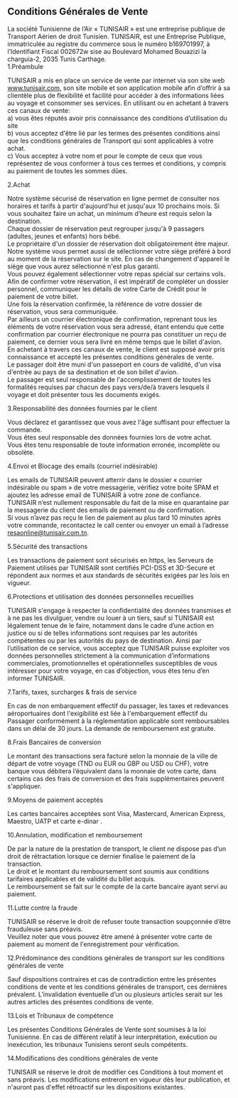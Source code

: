 Conditions Générales de Vente
-----------------------------

  
La société Tunisienne de l’Air « TUNISAIR » est une entreprise publique de Transport Aérien de droit Tunisien. TUNISAIR, est une Entreprise Publique, immatriculée au registre du commerce sous le numéro b169701997, à l’Identifiant Fiscal 002672w sise au Boulevard Mohamed Bouazizi la charguia-2, 2035 Tunis Carthage.  
1.Préambule

TUNISAIR a mis en place un service de vente par internet via son site web www.tunisair.com, son site mobile et son application mobile afin d’offrir à sa clientèle plus de flexibilité et facilité pour accéder à des informations liées au voyage et consommer ses services. En utilisant ou en achetant à travers ces canaux de vente:  
a) vous êtes réputés avoir pris connaissance des conditions d’utilisation du site  
b) vous acceptez d'être lié par les termes des présentes conditions ainsi que les conditions générales de Transport qui sont applicables à votre achat.  
c) Vous acceptez à votre nom et pour le compte de ceux que vous représentez de vous conformer à tous ces termes et conditions, y compris au paiement de toutes les sommes dûes.

2.Achat

Notre système sécurisé de réservation en ligne permet de consulter nos horaires et tarifs à partir d'aujourd'hui et jusqu'aux 10 prochains mois. Si vous souhaitez faire un achat, un minimum d’heure est requis selon la destination.  
Chaque dossier de réservation peut regrouper jusqu'à 9 passagers (adultes, jeunes et enfants) hors bébé.  
Le propriétaire d'un dossier de réservation doit obligatoirement être majeur.  
Notre système vous permet aussi de sélectionner votre siège préféré à bord au moment de la réservation sur le site. En cas de changement d'appareil le siège que vous aurez sélectionné n'est plus garanti.  
Vous pouvez également sélectionner votre repas spécial sur certains vols.  
Afin de confirmer votre réservation, il est impératif de compléter un dossier personnel, communiquer les détails de votre Carte de Crédit pour le paiement de votre billet.  
Une fois la réservation confirmée, la référence de votre dossier de réservation, vous sera communiquée.  
Par ailleurs un courrier électronique de confirmation, reprenant tous les éléments de votre réservation vous sera adressé, étant entendu que cette confirmation par courrier électronique ne pourra pas constituer un reçu de paiement, ce dernier vous sera livré en même temps que le billet d'avion.  
En achetant à travers ces canaux de vente, le client est supposé avoir pris connaissance et accepté les présentes conditions générales de vente.  
Le passager doit être muni d'un passeport en cours de validité, d'un visa d'entrée au pays de sa destination et de son billet d'avion.  
Le passager est seul responsable de l'accomplissement de toutes les formalités requises par chacun des pays vers/de/à travers lesquels il voyage et doit présenter tous les documents exigés.

3.Responsabilité des données fournies par le client

Vous déclarez et garantissez que vous avez l'âge suffisant pour effectuer la commande.  
Vous êtes seul responsable des données fournies lors de votre achat.  
Vous êtes tenu responsable de toute information erronée, incomplète ou obsolète.  

4.Envoi et Blocage des emails (courriel indésirable)

Les emails de TUNISAIR peuvent atterrir dans le dossier « courrier indésirable ou spam » de votre messagerie, vérifiez votre boite SPAM et ajoutez les adresse email de TUNISAIR à votre zone de confiance. TUNISAIR n’est nullement responsable du fait de la mise en quarantaine par la messagerie du client des emails de paiement ou de confirmation.  
Si vous n’avez pas reçu le lien de paiement au plus tard 10 minutes après votre commande, recontactez le call center ou envoyer un email à l’adresse resaonline@tunisair.com.tn.

5.Sécurité des transactions

Les transactions de paiement sont sécurisés en https, les Serveurs de Paiement utilisés par TUNISAIR sont certifiés PCI-DSS et 3D-Secure et répondent aux normes et aux standards de sécurités exigées par les lois en vigueur.

6.Protections et utilisation des données personnelles recueillies

TUNISAIR s'engage à respecter la confidentialité des données transmises et à ne pas les divulguer, vendre ou louer à un tiers, sauf si TUNISAIR est légalement tenue de le faire, notamment dans le cadre d’une action en justice ou si de telles informations sont requises par les autorités compétentes ou par les autorités du pays de destination. Ainsi par l’utilisation de ce service, vous acceptez que TUNISAIR puisse exploiter vos données personnelles strictement à la communication d’informations commerciales, promotionnelles et opérationnelles susceptibles de vous intéresser pour votre voyage, en cas d’objection, vous êtes tenu d’en informer TUNISAIR.

7.Tarifs, taxes, surcharges & frais de service

En cas de non embarquement effectif du passager, les taxes et redevances aéroportuaires dont l'exigibilité est liée à l'embarquement effectif du Passager conformément à la réglementation applicable sont remboursables dans un délai de 30 jours. La demande de remboursement est gratuite.

8.Frais Bancaires de conversion

Le montant des transactions sera facturé selon la monnaie de la ville de départ de votre voyage (TND ou EUR ou GBP ou USD ou CHF), votre banque vous débitera l’équivalent dans la monnaie de votre carte, dans certains cas des frais de conversion et des frais supplémentaires peuvent s'appliquer.

9.Moyens de paiement acceptés

Les cartes bancaires acceptées sont Visa, Mastercard, American Express, Maestro, UATP et carte e-dinar .

10.Annulation, modification et remboursement

De par la nature de la prestation de transport, le client ne dispose pas d’un droit de rétractation lorsque ce dernier finalise le paiement de la transaction.  
Le droit et le montant du remboursement sont soumis aux conditions tarifaires applicables et de validité du billet acquis.  
Le remboursement se fait sur le compte de la carte bancaire ayant servi au paiement.

11.Lutte contre la fraude

TUNISAIR se réserve le droit de refuser toute transaction soupçonnée d’être frauduleuse sans préavis.  
Veuillez noter que vous pouvez être amené à présenter votre carte de paiement au moment de l'enregistrement pour vérification.

12.Prédominance des conditions générales de transport sur les conditions générales de vente

Sauf dispositions contraires et cas de contradiction entre les présentes conditions de vente et les conditions générales de transport, ces dernières prévalent. L’invalidation éventuelle d’un ou plusieurs articles serait sur les autres articles des présentes conditions de vente.

13.Lois et Tribunaux de compétence

Les présentes Conditions Générales de Vente sont soumises à la loi Tunisienne. En cas de différent relatif à leur interprétation, exécution ou inexécution, les tribunaux Tunisiens seront seuls compétents.

14.Modifications des conditions générales de vente

TUNISAIR se réserve le droit de modifier ces Conditions à tout moment et sans préavis. Les modifications entreront en vigueur dès leur publication, et n'auront pas d'effet rétroactif sur les dispositions existantes.